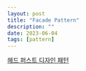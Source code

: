 ```yaml
---
layout: post
title: "Facade Pattern"
description: ""
date: 2023-06-04
tags: [pattern]
---
```


<a href="http://www.yes24.com/Product/Goods/108192370">헤드 퍼스트 디자인 패턴</a>
